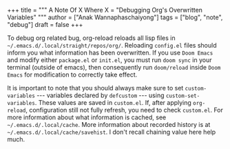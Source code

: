 +++
title = """
  A Note Of X Where X = "Debugging Org's Overwritten Variables"
  """
author = ["Anak Wannaphaschaiyong"]
tags = ["blog", "note", "debug"]
draft = false
+++

To debug org related bug, org-reload reloads all lisp files in `~/.emacs.d/.local/straight/repos/org/`. Reloading `config.el` files should inform you what information has been overwritten. If you use `Doom Emacs` and modify either `package.el` or `init.el`, you must run `doom sync` in your terminal (outside of emacs), then consequently run `doom/reload` inside `Doom Emacs` for modification to correctly take effect.

It is important to note that you should always make sure to set `custom-variables`  --- variables declared by `defcustom` --- using `custom-set-variables`. These values are saved in `custom.el`. If, after applying `org-reload`, configuration still not fully refresh, you need to check `custom.el`. For more information about what information is cached, see `~/.emacs.d/.local/cache`. More information about recorded history is at `~/.emacs.d/.local/cache/savehist`. I don't recall chaining value here help much.
